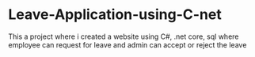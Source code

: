 # Leave-Application-using-C-net
This a project where i created a website using C#, .net core, sql where employee can request for leave and admin can accept or reject the leave
